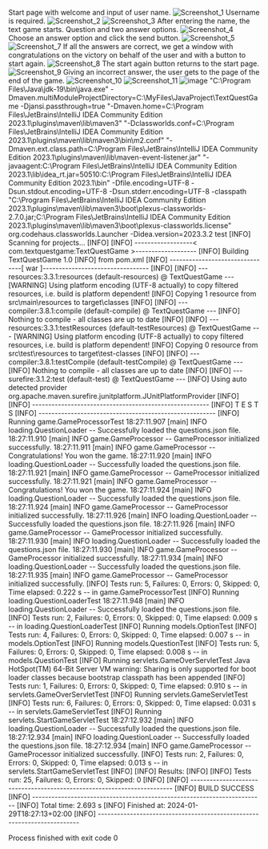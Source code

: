 Start page with welcome and input of user name.
![Screenshot_1](https://github.com/DenisZarnitsyn/TextQuestGame/assets/140094236/138614ff-ca9f-4df3-b05e-b7dcf29a9ac1)
Username is required.
![Screenshot_2](https://github.com/DenisZarnitsyn/TextQuestGame/assets/140094236/e2e63dec-e8ba-4b31-91a5-99c64223255b)
![Screenshot_3](https://github.com/DenisZarnitsyn/TextQuestGame/assets/140094236/28d8e4c1-6230-4c7c-8674-bad6031f2ac7)
After entering the name, the text game starts. Question and two answer options.
![Screenshot_4](https://github.com/DenisZarnitsyn/TextQuestGame/assets/140094236/60c275a4-73f7-4656-aef8-f944d47aa618)
Choose an answer option and click the send button.
![Screenshot_5](https://github.com/DenisZarnitsyn/TextQuestGame/assets/140094236/3cc838f6-6657-463b-98e3-3a4dfa56c861)
![Screenshot_7](https://github.com/DenisZarnitsyn/TextQuestGame/assets/140094236/83ae120c-92bd-4e8d-b963-c151a11cce84)
If all the answers are correct, we get a window with congratulations on the victory on behalf of the user and with a button to start again.
![Screenshot_8](https://github.com/DenisZarnitsyn/TextQuestGame/assets/140094236/b70cf0db-8ebd-4afb-b674-33dc00fe5b32)
The start again button returns to the start page.
![Screenshot_9](https://github.com/DenisZarnitsyn/TextQuestGame/assets/140094236/68392ded-7b94-4da8-a772-6f5178bd9cb1)
Giving an incorrect answer, the user gets to the page of the end of the game.
![Screenshot_10](https://github.com/DenisZarnitsyn/TextQuestGame/assets/140094236/4ff34eed-6da8-4a28-8b8e-8b7cce0f2bc9)
![Screenshot_11](https://github.com/DenisZarnitsyn/TextQuestGame/assets/140094236/f9ac1aab-cebf-436b-a7c0-a372103eb381)
![image](https://github.com/DenisZarnitsyn/TextQuestGame/assets/140094236/270b6e67-dfa1-4cac-a66b-58cfdfbdb8f0)
"C:\Program Files\Java\jdk-19\bin\java.exe" -Dmaven.multiModuleProjectDirectory=C:\MyFiles\JavaProject\TextQuestGame -Djansi.passthrough=true "-Dmaven.home=C:\Program Files\JetBrains\IntelliJ IDEA Community Edition 2023.1\plugins\maven\lib\maven3" "-Dclassworlds.conf=C:\Program Files\JetBrains\IntelliJ IDEA Community Edition 2023.1\plugins\maven\lib\maven3\bin\m2.conf" "-Dmaven.ext.class.path=C:\Program Files\JetBrains\IntelliJ IDEA Community Edition 2023.1\plugins\maven\lib\maven-event-listener.jar" "-javaagent:C:\Program Files\JetBrains\IntelliJ IDEA Community Edition 2023.1\lib\idea_rt.jar=50510:C:\Program Files\JetBrains\IntelliJ IDEA Community Edition 2023.1\bin" -Dfile.encoding=UTF-8 -Dsun.stdout.encoding=UTF-8 -Dsun.stderr.encoding=UTF-8 -classpath "C:\Program Files\JetBrains\IntelliJ IDEA Community Edition 2023.1\plugins\maven\lib\maven3\boot\plexus-classworlds-2.7.0.jar;C:\Program Files\JetBrains\IntelliJ IDEA Community Edition 2023.1\plugins\maven\lib\maven3\boot\plexus-classworlds.license" org.codehaus.classworlds.Launcher -Didea.version=2023.3.2 test
[INFO] Scanning for projects...
[INFO] 
[INFO] ------------------< com.textquestgame:TextQuestGame >-------------------
[INFO] Building TextQuestGame 1.0
[INFO]   from pom.xml
[INFO] --------------------------------[ war ]---------------------------------
[INFO] 
[INFO] --- resources:3.3.1:resources (default-resources) @ TextQuestGame ---
[WARNING] Using platform encoding (UTF-8 actually) to copy filtered resources, i.e. build is platform dependent!
[INFO] Copying 1 resource from src\main\resources to target\classes
[INFO] 
[INFO] --- compiler:3.8.1:compile (default-compile) @ TextQuestGame ---
[INFO] Nothing to compile - all classes are up to date
[INFO] 
[INFO] --- resources:3.3.1:testResources (default-testResources) @ TextQuestGame ---
[WARNING] Using platform encoding (UTF-8 actually) to copy filtered resources, i.e. build is platform dependent!
[INFO] Copying 0 resource from src\test\resources to target\test-classes
[INFO] 
[INFO] --- compiler:3.8.1:testCompile (default-testCompile) @ TextQuestGame ---
[INFO] Nothing to compile - all classes are up to date
[INFO] 
[INFO] --- surefire:3.1.2:test (default-test) @ TextQuestGame ---
[INFO] Using auto detected provider org.apache.maven.surefire.junitplatform.JUnitPlatformProvider
[INFO] 
[INFO] -------------------------------------------------------
[INFO]  T E S T S
[INFO] -------------------------------------------------------
[INFO] Running game.GameProcessorTest
18:27:11.907 [main] INFO loading.QuestionLoader -- Successfully loaded the questions.json file.
18:27:11.910 [main] INFO game.GameProcessor -- GameProcessor initialized successfully.
18:27:11.911 [main] INFO game.GameProcessor -- Congratulations! You won the game.
18:27:11.920 [main] INFO loading.QuestionLoader -- Successfully loaded the questions.json file.
18:27:11.921 [main] INFO game.GameProcessor -- GameProcessor initialized successfully.
18:27:11.921 [main] INFO game.GameProcessor -- Congratulations! You won the game.
18:27:11.924 [main] INFO loading.QuestionLoader -- Successfully loaded the questions.json file.
18:27:11.924 [main] INFO game.GameProcessor -- GameProcessor initialized successfully.
18:27:11.926 [main] INFO loading.QuestionLoader -- Successfully loaded the questions.json file.
18:27:11.926 [main] INFO game.GameProcessor -- GameProcessor initialized successfully.
18:27:11.930 [main] INFO loading.QuestionLoader -- Successfully loaded the questions.json file.
18:27:11.930 [main] INFO game.GameProcessor -- GameProcessor initialized successfully.
18:27:11.934 [main] INFO loading.QuestionLoader -- Successfully loaded the questions.json file.
18:27:11.935 [main] INFO game.GameProcessor -- GameProcessor initialized successfully.
[INFO] Tests run: 5, Failures: 0, Errors: 0, Skipped: 0, Time elapsed: 0.222 s -- in game.GameProcessorTest
[INFO] Running loading.QuestionLoaderTest
18:27:11.948 [main] INFO loading.QuestionLoader -- Successfully loaded the questions.json file.
[INFO] Tests run: 2, Failures: 0, Errors: 0, Skipped: 0, Time elapsed: 0.009 s -- in loading.QuestionLoaderTest
[INFO] Running models.OptionTest
[INFO] Tests run: 4, Failures: 0, Errors: 0, Skipped: 0, Time elapsed: 0.007 s -- in models.OptionTest
[INFO] Running models.QuestionTest
[INFO] Tests run: 5, Failures: 0, Errors: 0, Skipped: 0, Time elapsed: 0.008 s -- in models.QuestionTest
[INFO] Running servlets.GameOverServletTest
Java HotSpot(TM) 64-Bit Server VM warning: Sharing is only supported for boot loader classes because bootstrap classpath has been appended
[INFO] Tests run: 1, Failures: 0, Errors: 0, Skipped: 0, Time elapsed: 0.910 s -- in servlets.GameOverServletTest
[INFO] Running servlets.GameServletTest
[INFO] Tests run: 6, Failures: 0, Errors: 0, Skipped: 0, Time elapsed: 0.031 s -- in servlets.GameServletTest
[INFO] Running servlets.StartGameServletTest
18:27:12.932 [main] INFO loading.QuestionLoader -- Successfully loaded the questions.json file.
18:27:12.934 [main] INFO loading.QuestionLoader -- Successfully loaded the questions.json file.
18:27:12.934 [main] INFO game.GameProcessor -- GameProcessor initialized successfully.
[INFO] Tests run: 2, Failures: 0, Errors: 0, Skipped: 0, Time elapsed: 0.013 s -- in servlets.StartGameServletTest
[INFO] 
[INFO] Results:
[INFO] 
[INFO] Tests run: 25, Failures: 0, Errors: 0, Skipped: 0
[INFO] 
[INFO] ------------------------------------------------------------------------
[INFO] BUILD SUCCESS
[INFO] ------------------------------------------------------------------------
[INFO] Total time:  2.693 s
[INFO] Finished at: 2024-01-29T18:27:13+02:00
[INFO] ------------------------------------------------------------------------

Process finished with exit code 0
